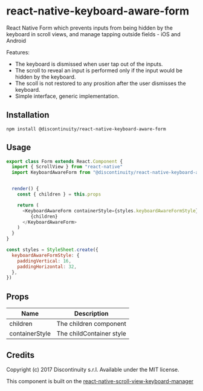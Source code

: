 # react-native-keyboard-aware-form

React Native Form which prevents inputs from being hidden by the keyboard in scroll views, and manage tapping outside fields - iOS and Android

Features:

* The keyboard is dismissed when user tap out of the inputs.
* The scroll to reveal an input is performed only if the input would be hidden by the keyboard.
* The scoll is not restored to any prosition after the user dismisses the keyboard.
* Simple interface, generic implementation.

## Installation

```
npm install @discontinuity/react-native-keyboard-aware-form
```

## Usage

```js
export class Form extends React.Component {
  import { ScrollView } from "react-native"
  import KeyboardAwareForm from "@discontinuity/react-native-keyboard-aware-form"


  render() {
    const { children } = this.props

    return (
      <KeyboardAwareForm containerStyle={styles.keyboardAwareFormStyle}>
         {children}
      </KeyboardAwareForm>
    )
  }
}

const styles = StyleSheet.create({
  keyboardAwareFormStyle: {
    paddingVertical: 16,
    paddingHorizontal: 32,
  },
})
```

## Props

| Name           | Description              |
| -------------- | ------------------------ |
| children       | The children component   |
| containerStyle | The childContainer style |

## Credits

Copyright (c) 2017 Discontinuity s.r.l.
Available under the MIT license.

This component is built on the [react-native-scroll-view-keyboard-manager](https://github.com/Discontinuity-srl/react-native-scroll-view-keyboard-manager)
